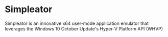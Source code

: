 # Simpleator
Simpleator is an innovative x64 user-mode application emulator that leverages the Windows 10 October Update's Hyper-V Platform API (WHVP)
